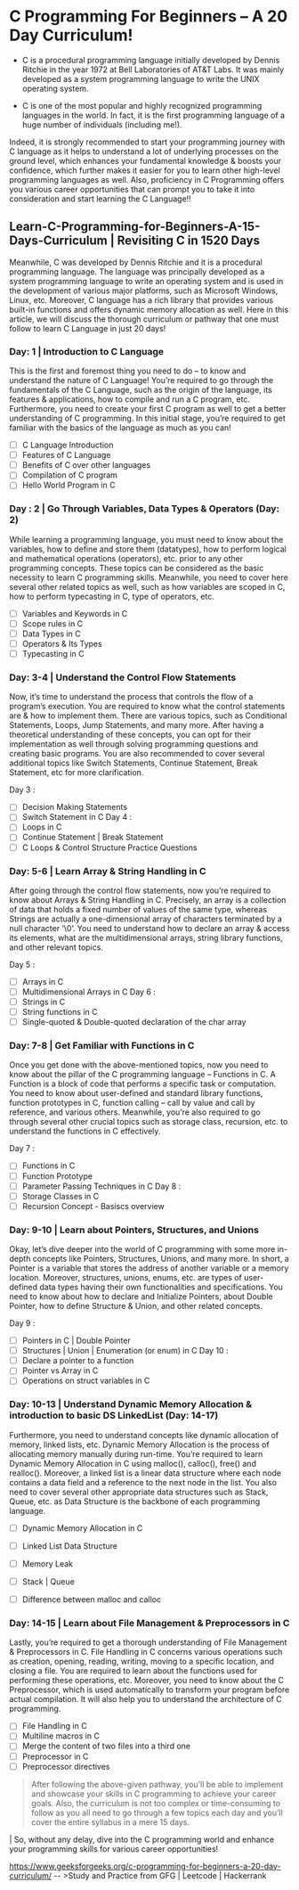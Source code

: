 # C Programming For Beginners – A 20 Day Curriculum!

- C is a procedural programming language initially developed by Dennis Ritchie in the year 1972 at Bell Laboratories of AT&T Labs. It was mainly developed as a system programming language to write the UNIX operating system.

- C is one of the most popular and highly recognized programming languages in the world. In fact, it is the first programming language of a huge number of individuals (including me!). 

Indeed, it is strongly recommended to start your programming journey with C language as it helps to understand a lot of underlying processes on the ground level, which enhances your fundamental knowledge & boosts your confidence, which further makes it easier for you to learn other high-level programming languages as well. Also, proficiency in C Programming offers you various career opportunities that can prompt you to take it into consideration and start learning the C Language!! 

## Learn-C-Programming-for-Beginners-A-15-Days-Curriculum | Revisiting C in 1520 Days

Meanwhile, C was developed by Dennis Ritchie and it is a procedural programming language. The language was principally developed as a system programming language to write an operating system and is used in the development of various major platforms, such as Microsoft Windows, Linux, etc. Moreover, C language has a rich library that provides various built-in functions and offers dynamic memory allocation as well. Here in this article, we will discuss the thorough curriculum or pathway that one must follow to learn C Language in just 20 days! 

 ### Day: 1 | Introduction to C Language 
This is the first and foremost thing you need to do – to know and understand the nature of C Language! You’re required to go through the fundamentals of the C Language, such as the origin of the language, its features & applications, how to compile and run a C program, etc. Furthermore, you need to create your first C program as well to get a better understanding of C programming. In this initial stage, you’re required to get familiar with the basics of the language as much as you can! 

- [ ] C Language Introduction
- [ ] Features of C Language
- [ ] Benefits of C over other languages
- [ ] Compilation of C program
- [ ] Hello World Program in C

 ### Day : 2 | Go Through Variables, Data Types & Operators (Day: 2)
While learning a programming language, you must need to know about the variables, how to define and store them (datatypes), how to perform logical and mathematical operations (operators), etc. prior to any other programming concepts. These topics can be considered as the basic necessity to learn C programming skills. Meanwhile, you need to cover here several other related topics as well, such as how variables are scoped in C, how to perform typecasting in C, type of operators, etc. 

- [ ] Variables and Keywords in C
- [ ] Scope rules in C
- [ ] Data Types in C
- [ ] Operators & Its Types
- [ ] Typecasting in C

### Day: 3-4 | Understand the Control Flow Statements 
Now, it’s time to understand the process that controls the flow of a program’s execution. You are required to know what the control statements are & how to implement them. There are various topics, such as Conditional Statements, Loops, Jump Statements, and many more. After having a theoretical understanding of these concepts, you can opt for their implementation as well through solving programming questions and creating basic programs. You are also recommended to cover several additional topics like Switch Statements, Continue Statement, Break Statement, etc for more clarification. 

Day 3 : 
- [ ] Decision Making Statements
- [ ] Switch Statement in C
Day 4 :
- [ ] Loops in C
- [ ] Continue Statement | Break Statement
- [ ] C Loops & Control Structure Practice Questions

### Day: 5-6 | Learn Array & String Handling in C 
After going through the control flow statements, now you’re required to know about Arrays & String Handling in C. Precisely, an array is a collection of data that holds a fixed number of values of the same type, whereas Strings are actually a one-dimensional array of characters terminated by a null character ‘\0’. You need to understand how to declare an array & access its elements, what are the multidimensional arrays, string library functions, and other relevant topics.

Day 5 :
- [ ] Arrays in C
- [ ] Multidimensional Arrays in C
Day 6 :
- [ ] Strings in C
- [ ] String functions in C
- [ ] Single-quoted & Double-quoted declaration of the char array
 
### Day: 7-8 | Get Familiar with Functions in C 
Once you get done with the above-mentioned topics, now you need to know about the pillar of the C programming language – Functions in C. A Function is a block of code that performs a specific task or computation. You need to know about user-defined and standard library functions, function prototypes in C, function calling – call by value and call by reference, and various others. Meanwhile, you’re also required to go through several other crucial topics such as storage class, recursion, etc. to understand the functions in C effectively. 

Day 7 :
- [ ] Functions in C
- [ ] Function Prototype
- [ ] Parameter Passing Techniques in C
Day 8 : 
- [ ] Storage Classes in C
- [ ] Recursion Concept - Basiscs overview
 
### Day: 9-10 | Learn about Pointers, Structures, and Unions 
Okay, let’s dive deeper into the world of C programming with some more in-depth concepts like Pointers, Structures, Unions, and many more. In short, a Pointer is a variable that stores the address of another variable or a memory location. Moreover, structures, unions, enums, etc. are types of user-defined data types having their own functionalities and specifications. You need to know about how to declare and Initialize Pointers, about Double Pointer, how to define Structure & Union, and other related concepts. 

Day 9 :
- [ ] Pointers in C | Double Pointer
- [ ] Structures | Union | Enumeration (or enum) in C
Day 10 :
- [ ] Declare a pointer to a function
- [ ] Pointer vs Array in C
- [ ] Operations on struct variables in C

### Day: 10-13 | Understand Dynamic Memory Allocation & introduction to basic DS LinkedList (Day: 14-17)
Furthermore, you need to understand concepts like dynamic allocation of memory, linked lists, etc. Dynamic Memory Allocation is the process of allocating memory manually during run-time. You’re required to learn Dynamic Memory Allocation in C using malloc(), calloc(), free() and realloc(). Moreover, a linked list is a linear data structure where each node contains a data field and a reference to the next node in the list. You also need to cover several other appropriate data structures such as Stack, Queue, etc. as Data Structure is the backbone of each programming language. 

- [ ] Dynamic Memory Allocation in C
- [ ] Linked List Data Structure
- [ ] Memory Leak
- [ ] Stack | Queue
- [ ] Difference between malloc and calloc
 

### Day: 14-15 | Learn about File Management & Preprocessors in C 
Lastly, you’re required to get a thorough understanding of File Management & Preprocessors in C. File Handling in C concerns various operations such as creation, opening, reading, writing, moving to a specific location, and closing a file. You are required to learn about the functions used for performing these operations, etc. Moreover, you need to know about the C Preprocessor, which is used automatically to transform your program before actual compilation. It will also help you to understand the architecture of C programming. 

- [ ] File Handling in C
- [ ] Multiline macros in C
- [ ] Merge the content of two files into a third one
- [ ] Preprocessor in C
- [ ] Preprocessor directives

> After following the above-given pathway, you’ll be able to implement and showcase your skills in C programming to achieve your career goals. Also, the curriculum is not too complex or time-consuming to follow as you all need to go through a few topics each day and you’ll cover the entire syllabus in a mere 15 days. 

| So, without any delay, dive into the C programming world and enhance your programming skills for various career opportunities!
 
https://www.geeksforgeeks.org/c-programming-for-beginners-a-20-day-curriculum/ -- >Study and Practice from GFG | Leetcode | Hackerrank 
